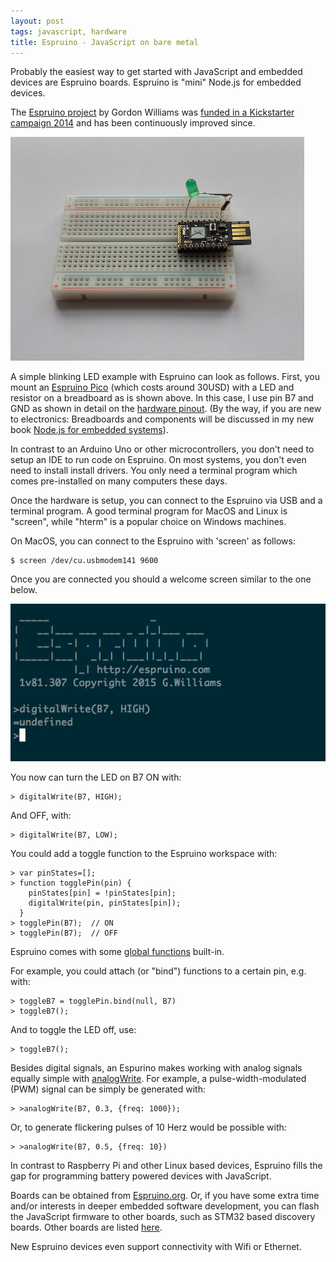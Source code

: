 ```yaml
---
layout: post
tags: javascript, hardware
title: Espruino - JavaScript on bare metal
---
```

Probably the easiest way to get started with JavaScript and embedded devices are Espruino boards. Espruino is "mini" Node.js for embedded devices.

The [Espruino project](http://espruino.com) by Gordon Williams was [funded in a Kickstarter campaign 2014](http://makezine.com/2014/11/11/javascript-by-the-pico/) and has been continuously improved since.

<img src="/static/images/espruino.png" />

A simple blinking LED example with Espruino can look as follows. First, you mount an [Espruino Pico](http://www.espruino.com/Pico) (which costs around 30USD) with a LED and resistor on a breadboard as is shown above. In this case, I use pin B7 and GND as shown in detail on the [hardware pinout](http://www.espruino.com/Pico). (By the way, if you are new to electronics: Breadboards and components will be discussed in my new book [Node.js for embedded systems](http://embeddednodejs.com)).

In contrast to an Arduino Uno or other microcontrollers, you don't need to setup an IDE to run code on Espruino. On most systems, you don't even need to install install drivers. You only need a terminal program which comes pre-installed on many computers these days.

Once the hardware is setup, you can connect to the Espruino via USB and a terminal program. A good terminal program for MacOS and Linux is "screen", while "hterm" is a popular choice on Windows machines.

On MacOS, you can connect to the Espruino with 'screen' as follows:

    $ screen /dev/cu.usbmodem141 9600

Once you are connected you should a welcome screen similar to the one below.

<img src="/static/images/espruino_welcome.png" />

You now can turn the LED on B7 ON with:

    > digitalWrite(B7, HIGH);

And OFF, with:

    > digitalWrite(B7, LOW);

You could add a toggle function to the Espruino workspace with:

    > var pinStates=[];
    > function togglePin(pin) {
        pinStates[pin] = !pinStates[pin];
        digitalWrite(pin, pinStates[pin]);
      }
    > togglePin(B7);  // ON
    > togglePin(B7);  // OFF

Espruino comes with some [global functions](http://www.espruino.com/Reference#_global) built-in. 

For example, you could attach (or "bind") functions to a certain pin, e.g. with:

    > toggleB7 = togglePin.bind(null, B7)
    > toggleB7();

And to toggle the LED off, use:

    > toggleB7();

Besides digital signals, an Espurino makes working with analog signals equally simple with [analogWrite](http://www.espruino.com/Reference#l__global_analogWrite). For example, a pulse-width-modulated (PWM) signal can be simply be generated with:

    > >analogWrite(B7, 0.3, {freq: 1000});

Or, to generate flickering pulses of 10 Herz would be possible with:

    > >analogWrite(B7, 0.5, {freq: 10})

In contrast to Raspberry Pi and other Linux based devices, Espruino fills the gap for programming battery powered devices with JavaScript. 

Boards can be obtained from [Espruino.org](http://espruino.org). Or, if you have some extra time and/or interests in deeper embedded software development, you can flash the JavaScript firmware to other boards, such as STM32 based discovery boards. Other boards are listed [here](http://www.espruino.com/Other+Boards). 

New Espruino devices even support connectivity with Wifi or Ethernet.
